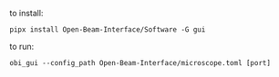 to install:

```
pipx install Open-Beam-Interface/Software -G gui
```

to run:
```
obi_gui --config_path Open-Beam-Interface/microscope.toml [port]
```
